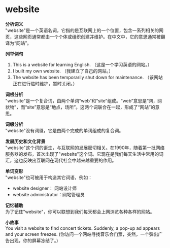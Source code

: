 # website

**分析词义**  
"website"是一个英语名词，它指的是互联网上的一个位置，包含一系列相关的网页，这些网页通常都由一个个体或组织创建并维护。在中文中，它的意思通常被翻译为“网站”。

  

**列举例句**

  

1.  This is a website for learning English. （这是一个学习英语的网站。）
2.  I built my own website. （我建立了自己的网站。）
3.  The website has been temporarily shut down for maintenance. （该网站正在进行临时维护，暂时关闭。）

  

**词根分析**  
"website"是一个复合词，由两个单词“web”和“site”组成。“web”意思是“网，网状物”，而“site”意思是“地点，场所”。这两个词联合在一起，形成了“网站”的意思。

  

**词缀分析**  
"website"没有词缀，它是由两个完成的单词组成的复合词。

  

**发展历史和文化背景**  
"website"这个词的诞生，与互联网的发展密切相关。在1990年，随着第一批网络服务器的发布，首次出现了"website"这个词。它现在是我们每天生活中常用的词汇，这也反映出互联网在现代社会中越来越重要的作用。

  

**单词变形**  
"website"也可被用于构造其它词语，例如：

  

*   website designer： 网站设计师
*   website administrator：网站管理员

  

**记忆辅助**  
为了记住"website"，你可以联想到我们每天都会上网浏览各种各样的网站。

  

**小故事**  
You visit a website to find concert tickets. Suddenly, a pop-up ad appears and your screen freezes. (你访问一个网站寻找音乐会门票，突然，一个弹出广告出现，你的屏幕冻结了。)
